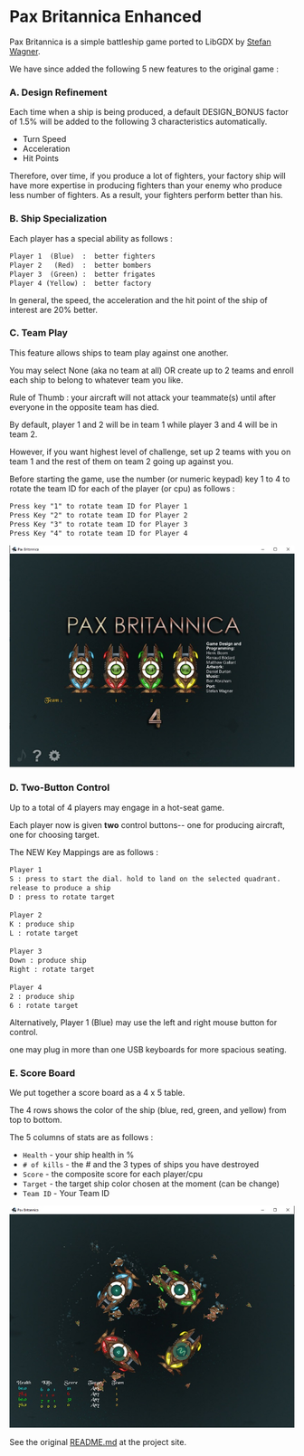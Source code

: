 Pax Britannica Enhanced
====================

Pax Britannica is a simple battleship game ported to LibGDX by [Stefan Wagner](http://bompoblog.tumblr.com/).

We have since added the following 5 new features to the original game :

### A. Design Refinement ###

Each time when a ship is being produced, a default DESIGN_BONUS factor of 1.5% will be added to
the following 3 characteristics automatically.

- Turn Speed
- Acceleration
- Hit Points

Therefore, over time, if you produce a lot of fighters, your factory ship will have more expertise
in producing fighters than your enemy who produce less number of fighters. As a result, your fighters
perform better than his.


### B. Ship Specialization ###

Each player has a special ability as follows :

```
Player 1  (Blue)  :  better fighters
Player 2   (Red)  :  better bombers
Player 3  (Green) :  better frigates
Player 4 (Yellow) :  better factory
```
In general, the speed, the acceleration and the hit point of the ship of interest are 20% better.


### C. Team Play ###

This feature allows ships to team play against one another.

You may select None (aka no team at all) OR create up to 2 teams and enroll each ship to belong to
whatever team you like.

Rule of Thumb : your aircraft will not attack your teammate(s) until after everyone in the opposite
team has died.

By default, player 1 and 2 will be in team 1 while player 3 and 4 will be in team 2.

However, if you want highest level of challenge, set up 2 teams with you on team 1 and the rest of
them on team 2 going up against you.

Before starting the game, use the number (or numeric keypad) key 1 to 4 to rotate the
team ID for each of the player (or cpu) as follows : 

```
Press key "1" to rotate team ID for Player 1
Press Key "2" to rotate team ID for Player 2
Press Key "3" to rotate team ID for Player 3
Press Key "4" to rotate team ID for Player 4
```

![teamplay](https://github.com/mokun/libgdx-demo-pax-britannica/blob/master/pax1.jpg)


### D. Two-Button Control ###

Up to a total of 4 players may engage in a hot-seat game.

Each player now is given **two** control buttons-- one for producing aircraft, one for choosing target.

The NEW Key Mappings are as follows :

```
Player 1
S : press to start the dial. hold to land on the selected quadrant. release to produce a ship
D : press to rotate target

Player 2
K : produce ship
L : rotate target

Player 3
Down : produce ship
Right : rotate target

Player 4
2 : produce ship
6 : rotate target
```

Alternatively, Player 1 (Blue) may use the left and right mouse button for control.

one may plug in more than one USB keyboards for more spacious seating.


### E. Score Board ###

We put together a score board as a 4 x 5 table.

The 4 rows shows the color of the ship (blue, red, green, and yellow) from top to bottom.

The 5 columns of stats are as follows :

- `Health`     - your ship health in %
- `# of kills` - the # and the 3 types of ships you have destroyed
- `Score`      - the composite score for each player/cpu
- `Target`     - the target ship color chosen at the moment (can be change)
- `Team ID`    - Your Team ID

![scoreboard](https://github.com/mokun/libgdx-demo-pax-britannica/blob/master/pax2.jpg)


See the original [README.md](https://github.com/libgdx/libgdx-demo-pax-britannica/blob/master/README.md) at the project site.

